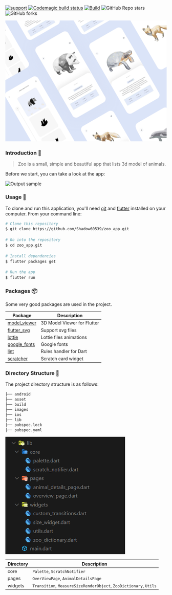 
[![support](https://img.shields.io/badge/plateform-flutter%7Candroid%20studio-9cf?style=flat&logo=appveyor)](https://github.com/Shadow60539/zoo_app)
[![Codemagic build status](https://api.codemagic.io/apps/60c09ae29415820f86e53a95/60c09ae29415820f86e53a94/status_badge.svg)](https://codemagic.io/apps/60c09ae29415820f86e53a95/60c09ae29415820f86e53a94/latest_build)
[![Build](https://github.com/Shadow60539/zoo_app/actions/workflows/build.yml/badge.svg?style=flat&logo=appveyor)](https://github.com/Shadow60539/zoo_app/actions/workflows/build.yml)
![GitHub Repo stars](https://img.shields.io/github/stars/Shadow60539/zoo_app)
![GitHub forks](https://img.shields.io/github/forks/Shadow60539/zoo_app)

![lib](images/poster.png)



### Introduction 🐼

> Zoo
is a small, simple and beautiful app that lists 3d model of animals.

Before we start, you can take a look at the app:

![Output sample](images/demo.gif)




### Usage 🎨

To clone and run this application, you'll need [git](https://git-scm.com) and [flutter](https://flutter.dev/docs/get-started/install) installed on your computer. From your command line:

```bash
# Clone this repository
$ git clone https://github.com/Shadow60539/zoo_app.git

# Go into the repository
$ cd zoo_app.git

# Install dependencies
$ flutter packages get

# Run the app
$ flutter run
```


### Packages 📦


Some very good packages are used in the project.



Package | Description
---|---
[model_viewer](https://pub.flutter-io.cn/packages/model_viewer) | 3D Model Viewer for Flutter
[flutter_svg](https://pub.flutter-io.cn/packages/flutter_svg) | Support svg files
[lottie](https://pub.flutter-io.cn/packages/lottie) | Lottie files animations
[google_fonts](https://pub.flutter-io.cn/packages/google_fonts) | Google fonts 
[lint](https://pub.flutter-io.cn/packages/lint) | Rules handler for Dart
[scratcher](https://pub.flutter-io.cn/packages/scratcher) | Scratch card widget

### Directory Structure 🏢

The project directory structure is as follows:

```
├── android
├── asset
├── build
├── images
├── ios
├── lib
├── pubspec.lock
├── pubspec.yaml

```

![lib](images/lib.png)



Directory | Description
---|---
core | `Palette`, `ScratchNotifier`
pages | `OverViewPage`, `AnimalDetailsPage`
widgets | `Transition`, `MeasureSizeRenderObject`, `ZooDictionary`, `Utils`
